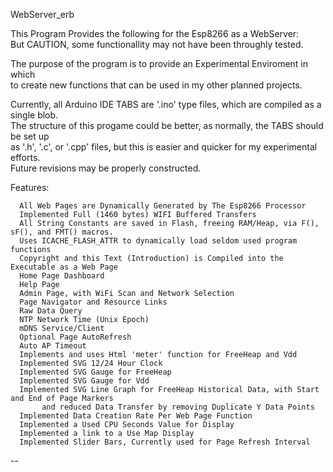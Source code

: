 WebServer_erb

This Program Provides the following for the Esp8266 as a WebServer:  
But CAUTION, some functionallity may not have been throughly tested.  

The purpose of the program is to provide an Experimental Enviroment in which  
to create new functions that can be used in my other planned projects.  

Currently, all Arduino IDE TABS are '.ino' type files, which are compiled as a single blob.  
The structure of this progame could be better, as normally, the TABS should be set up  
as '.h', '.c', or '.cpp' files, but this is easier and quicker for my experimental efforts.  
Future revisions may be properly constructed.  

Features:

      All Web Pages are Dynamically Generated by The Esp8266 Processor  
      Implemented Full (1460 bytes) WIFI Buffered Transfers  
      All String Constants are saved in Flash, freeing RAM/Heap, via F(), sF(), and FMT() macros.  
      Uses ICACHE_FLASH_ATTR to dynamically load seldom used program functions  
      Copyright and this Text (Introduction) is Compiled into the Executable as a Web Page  
      Home Page Dashboard  
      Help Page  
      Admin Page, with WiFi Scan and Network Selection  
      Page Navigator and Resource Links  
      Raw Data Query  
      NTP Network Time (Unix Epoch)  
      mDNS Service/Client  
      Optional Page AutoRefresh  
      Auto AP Timeout  
      Implements and uses Html 'meter' function for FreeHeap and Vdd  
      Implemented SVG 12/24 Hour Clock  
      Implemented SVG Gauge for FreeHeap  
      Implemented SVG Gauge for Vdd  
      Implemented SVG Line Graph for FreeHeap Historical Data, with Start and End of Page Markers  
           and reduced Data Transfer by removing Duplicate Y Data Points  
      Implemented Data Creation Rate Per Web Page Function  
      Implemented a Used CPU Seconds Value for Display  
      Implemented a link to a Use Map Display
      Implemented Slider Bars, Currently used for Page Refresh Interval

--

